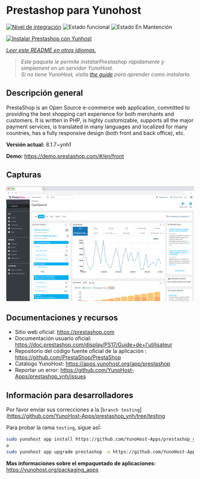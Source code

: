 <!--
Este archivo README esta generado automaticamente<https://github.com/YunoHost/apps/tree/master/tools/readme_generator>
No se debe editar a mano.
-->

# Prestashop para Yunohost

[![Nivel de integración](https://dash.yunohost.org/integration/prestashop.svg)](https://dash.yunohost.org/appci/app/prestashop) ![Estado funcional](https://ci-apps.yunohost.org/ci/badges/prestashop.status.svg) ![Estado En Mantención](https://ci-apps.yunohost.org/ci/badges/prestashop.maintain.svg)

[![Instalar Prestashop con Yunhost](https://install-app.yunohost.org/install-with-yunohost.svg)](https://install-app.yunohost.org/?app=prestashop)

*[Leer este README en otros idiomas.](./ALL_README.md)*

> *Este paquete le permite instalarPrestashop rapidamente y simplement en un servidor YunoHost.*  
> *Si no tiene YunoHost, visita [the guide](https://yunohost.org/install) para aprender como instalarla.*

## Descripción general

PrestaShop is an Open Source e-commerce web application, committed to providing the best shopping cart experience for both merchants and customers. It is written in PHP, is highly customizable, supports all the major payment services, is translated in many languages and localized for many countries, has a fully responsive design (both front and back office), etc.

**Versión actual:** 8.1.7~ynh1

**Demo:** <https://demo.prestashop.com/#/en/front>

## Capturas

![Captura de Prestashop](./doc/screenshots/screenshot.png)

## Documentaciones y recursos

- Sitio web oficial: <https://prestashop.com>
- Documentación usuario oficial: <https://doc.prestashop.com/display/PS17/Guide+de+l'utilisateur>
- Repositorio del código fuente oficial de la aplicación : <https://github.com/PrestaShop/PrestaShop>
- Catálogo YunoHost: <https://apps.yunohost.org/app/prestashop>
- Reportar un error: <https://github.com/YunoHost-Apps/prestashop_ynh/issues>

## Información para desarrolladores

Por favor enviar sus correcciones a la [`branch testing`](https://github.com/YunoHost-Apps/prestashop_ynh/tree/testing

Para probar la rama `testing`, sigue asÍ:

```bash
sudo yunohost app install https://github.com/YunoHost-Apps/prestashop_ynh/tree/testing --debug
o
sudo yunohost app upgrade prestashop -u https://github.com/YunoHost-Apps/prestashop_ynh/tree/testing --debug
```

**Mas informaciones sobre el empaquetado de aplicaciones:** <https://yunohost.org/packaging_apps>
